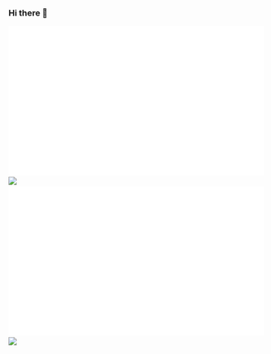 ### Hi there 👋

<!--
**AzeMusic/AzeMusic** is a ✨ _special_ ✨ repository because its `README.md` (this file) appears on your GitHub profile.

Here are some ideas to get you started:

- 🔭 I’m currently working on ...
- 🌱 I’m currently learning ...
- 👯 I’m looking to collaborate on ...
- 🤔 I’m looking for help with ...
- 💬 Ask me about ...
- 📫 How to reach me: ...
- 😄 Pronouns: ...
- ⚡ Fun fact: ...
-->




<!--
https://github.community/t/support-theme-context-for-images-in-light-vs-dark-mode/147981/84
-->
<a href="https://github.com/AzeMusic/github-stats">
<img src="https://github.com/AzeMusic/github-stats/blob/master/generated/overview.svg#gh-dark-mode-only" />
<img src="https://github.com/AzeMusic/github-stats/blob/master/generated/languages.svg#gh-dark-mode-only" />
<img src="https://github.com/AzeMusic/github-stats/blob/master/generated/overview.svg#gh-light-mode-only" />
<img src="https://github.com/AzeMusic/github-stats/blob/master/generated/languages.svg#gh-light-mode-only" />
</a>
